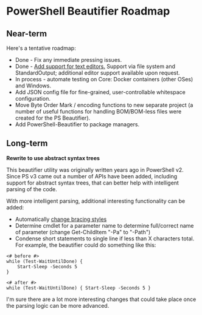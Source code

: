 # PowerShell Beautifier Roadmap

## Near-term

Here's a tentative roadmap:
* Done - Fix any immediate pressing issues.
* Done - [Add support for text editors.](ExternalEditors.md) Support via file system and StandardOutput; additional editor support available upon request.
* In process - automate testing on Core: Docker containers (other OSes) and Windows.
* Add JSON config file for fine-grained, user-controllable whitespace configuration.
* Move Byte Order Mark / encoding functions to new separate project (a number of useful functions for handling BOM/BOM-less files were created for the PS Beautifier).
* Add PowerShell-Beautifier to package managers.


## Long-term

**Rewrite to use abstract syntax trees**

This beautifier utility was originally written years ago in PowerShell v2.  Since PS v3 came out a number of APIs have been added, including support for abstract syntax trees, that can better help with intelligent parsing of the code.

With more intelligent parsing, additional interesting functionality can be added:
* Automatically [change bracing styles](https://github.com/PoshCode/PowerShellPracticeAndStyle/issues/81)
* Determine cmdlet for a parameter name to determine full/correct name of parameter (change Get-ChildItem "-Pa" to "-Path") 
* Condense short statements to single line if less than X characters total.  For example, the beautifier could do something like this:

```
<# before #>
while (Test-WaitUntilDone) { 
	Start-Sleep -Seconds 5
}

<# after #>
while (Test-WaitUntilDone) { Start-Sleep -Seconds 5 }
```

I'm sure there are a lot more interesting changes that could take place once the parsing logic can be more advanced.
